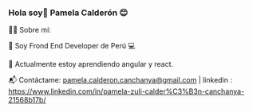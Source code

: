 ### Hola soy👋 Pamela Calderón 😊
   
🙋‍♀️ Sobre mí:

 👩 Soy Frond End Developer de Perú 💻
 
 🌱 Actualmente estoy aprendiendo angular y react.
 
 📬 Contáctame: pamela.calderon.canchanya@gmail.com | linkedin : https://www.linkedin.com/in/pamela-zuli-calder%C3%B3n-canchanya-21568b17b/
 
